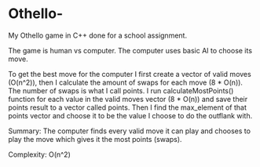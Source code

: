 # Othello-
My Othello game in C++ done for a school assignment. 

The game is human vs computer. The computer uses basic AI to choose its move.

To get the best move for the computer I first create a vector of valid moves (O(n^2)), then I calculate the amount of swaps 
for each move (8 * O(n)). 
The number of swaps is what I call points.
I run calculateMostPoints() function for each value in the valid moves vector (8 * O(n)) and save their points result to a vector called points.
Then I find the max_element of that points vector and choose it to be the value I choose to do the outflank with.

Summary:
The computer finds every valid move it can play and chooses to play the move which gives it the most points (swaps). 

Complexity: O(n^2)
